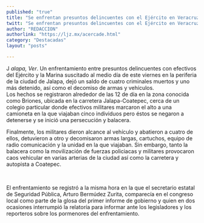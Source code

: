 ```yaml
---
published: "true"
title: "Se enfrentan presuntos delincuentes con el Ejército en Veracruz; 4 muertos"
twitt: "Se enfrentan presuntos delincuentes con el Ejército en Veracruz; 4 muertos"
author: "REDACCION"
authorlink: "https://ljz.mx/acercade.html"
category: "Destacadas"
layout: "posts"

---
```



J
*alapa, Ver*. Un enfrentamiento entre presuntos delincuentes con efectivos del Ejército y la Marina suscitado al medio día de este viernes en la periferia de la ciudad de Jalapa, dejó un saldo de cuatro criminales muertos y uno más detenido, así como el decomiso de armas y vehículos.  
  Los hechos se registraron alrededor de las 12 de día en la zona conocida como Briones, ubicada en la carretera Jalapa-Coatepec, cerca de un colegio particular donde efectivos militares marcaron el alto a una camioneta en la que viajaban cinco individuos pero éstos se negaron a detenerse y se inició una persecución y balacera.



  Finalmente, los militares dieron alcance al vehículo y abatieron a cuatro de ellos, detuvieron a otro y decomisaron armas largas, cartuchos, equipo de radio comunicación y la unidad en la que viajaban. Sin embargo, tanto la balacera como la movilización de fuerzas policiacas y militares provocaron caos vehicular en varias arterias de la ciudad así como la carretera y autopista a Coatepec.



   



  El enfrentamiento se registró a la misma hora en la que el secretario estatal de Seguridad Pública, Arturo Bermúdez Zurita, comparecía en el congreso local como parte de la glosa del primer informe de gobierno y quien en dos ocasiones interrumpió la relatoría para informar ante los legisladores y los reporteros sobre los pormenores del enfrentamiento.

